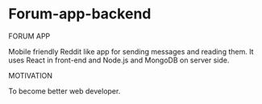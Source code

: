 # Forum-app-backend

FORUM APP

Mobile friendly Reddit like app for sending messages and reading them. It uses React in front-end and Node.js and MongoDB on server side.

MOTIVATION

To become better web developer.
